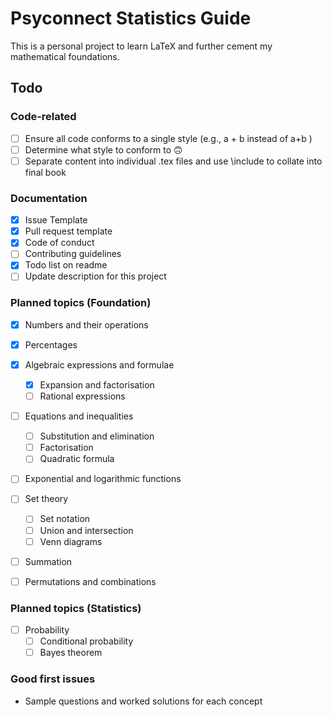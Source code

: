 # Psyconnect Statistics Guide

This is a personal project to learn LaTeX and further cement my mathematical foundations.

## Todo

### Code-related
- [ ] Ensure all code conforms to a single style (e.g., a + b instead of a+b )
- [ ] Determine what style to conform to 🙃
- [ ] Separate content into individual .tex files and use \include to collate into final book

### Documentation 
- [x] Issue Template  
- [x] Pull request template  
- [x] Code of conduct  
- [ ] Contributing guidelines
- [x] Todo list on readme
- [ ] Update description for this project

### Planned topics (Foundation)
- [x] Numbers and their operations  
- [x] Percentages  
- [x] Algebraic expressions and formulae  
    - [x] Expansion and factorisation  
    - [ ] Rational expressions  
- [ ] Equations and inequalities  
    - [ ] Substitution and elimination  
    - [ ] Factorisation  
    - [ ] Quadratic formula  
- [ ] Exponential and logarithmic functions
- [ ] Set theory  
    - [ ] Set notation  
    - [ ] Union and intersection
    - [ ] Venn diagrams
- [ ] Summation 
- [ ] Permutations and combinations


### Planned topics (Statistics)
- [ ] Probability
    - [ ] Conditional probability
    - [ ] Bayes theorem

### Good first issues
- Sample questions and worked solutions for each concept

